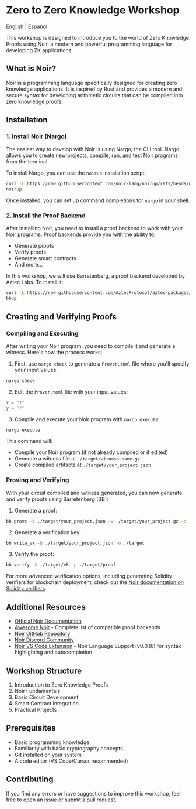 # Zero to Zero Knowledge Workshop

[English](README.md) | [Español](README.es.md)

This workshop is designed to introduce you to the world of Zero Knowledge Proofs using Noir, a modern and powerful programming language for developing ZK applications.

## What is Noir?

Noir is a programming language specifically designed for creating zero knowledge applications. It is inspired by Rust and provides a modern and secure syntax for developing arithmetic circuits that can be compiled into zero knowledge proofs.

## Installation

### 1. Install Noir (Nargo)

The easiest way to develop with Noir is using Nargo, the CLI tool. Nargo allows you to create new projects, compile, run, and test Noir programs from the terminal.

To install Nargo, you can use the `noirup` installation script:

```bash
curl -L https://raw.githubusercontent.com/noir-lang/noirup/refs/heads/main/install | bash
noirup
```

Once installed, you can set up command completions for `nargo` in your shell.

### 2. Install the Proof Backend

After installing Noir, you need to install a proof backend to work with your Noir programs. Proof backends provide you with the ability to:
- Generate proofs
- Verify proofs
- Generate smart contracts
- And more...

In this workshop, we will use Barretenberg, a proof backend developed by Aztec Labs. To install it:

```bash
curl -L https://raw.githubusercontent.com/AztecProtocol/aztec-packages/refs/heads/master/barretenberg/bbup/install | bash
bbup
```

## Creating and Verifying Proofs

### Compiling and Executing

After writing your Noir program, you need to compile it and generate a witness. Here's how the process works:

1. First, use `nargo check` to generate a `Prover.toml` file where you'll specify your input values:

```bash
nargo check
```

2. Edit the `Prover.toml` file with your input values:

```toml
x = "1"
y = "2"
```

3. Compile and execute your Noir program with `nargo execute`:

```bash
nargo execute
```

This command will:
- Compile your Noir program (if not already compiled or if edited)
- Generate a witness file at `./target/witness-name.gz`
- Create compiled artifacts at `./target/your_project.json`

### Proving and Verifying

With your circuit compiled and witness generated, you can now generate and verify proofs using Barretenberg (BB):

1. Generate a proof:

```bash
bb prove -b ./target/your_project.json -w ./target/your_project.gz -o ./target
```

2. Generate a verification key:

```bash
bb write_vk -b ./target/your_project.json -o ./target
```

3. Verify the proof:

```bash
bb verify -k ./target/vk -p ./target/proof
```

For more advanced verification options, including generating Solidity verifiers for blockchain deployment, check out the [Noir documentation on Solidity verifiers](https://noir-lang.org/docs/how_to/how-to-solidity-verifier).

## Additional Resources

- [Official Noir Documentation](https://noir-lang.org/docs/)
- [Awesome Noir](https://github.com/noir-lang/awesome-noir) - Complete list of compatible proof backends
- [Noir GitHub Repository](https://github.com/noir-lang/noir)
- [Noir Discord Community](https://discord.gg/noir-lang)
- [Noir VS Code Extension](https://marketplace.cursorapi.com/items?itemName=noir-lang.vscode-noir) - Noir Language Support (v0.0.16) for syntax highlighting and autocompletion

## Workshop Structure

1. Introduction to Zero Knowledge Proofs
2. Noir Fundamentals
3. Basic Circuit Development
4. Smart Contract Integration
5. Practical Projects

## Prerequisites

- Basic programming knowledge
- Familiarity with basic cryptography concepts
- Git installed on your system
- A code editor (VS Code/Cursor recommended)

## Contributing

If you find any errors or have suggestions to improve this workshop, feel free to open an issue or submit a pull request.
